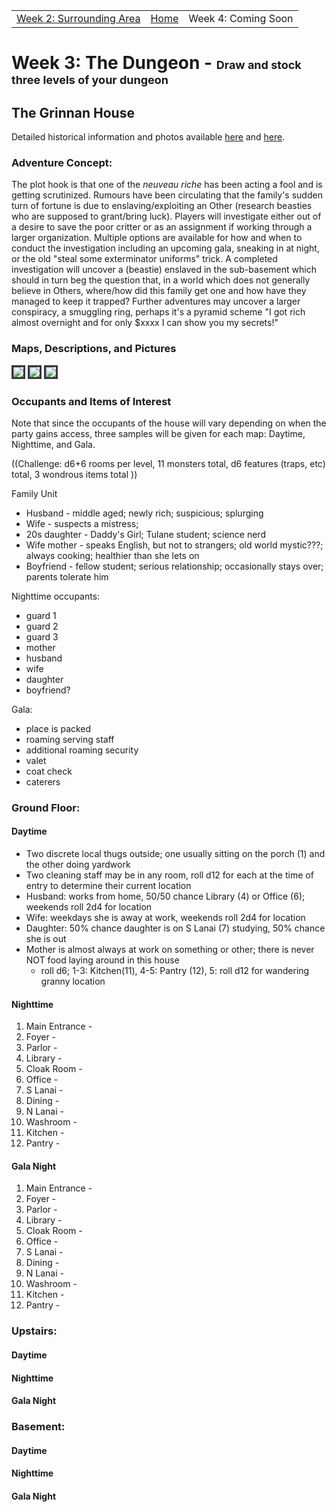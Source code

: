 <script src="{{site.assets}}/javascript/script.js"></script>

<div id="navbar" align="center">
  <table> 
    <tr>
      <td><a href="{{site.url}}/pages/week2.html">Week 2: Surrounding Area</a></td>
      <td><a href="{{site.url}}/index.html">Home</a></td> 
      <td>Week 4: Coming Soon</td>
    </tr>
  </table>
</div>

# Week 3: The Dungeon - <span style="font-size: large;">Draw and stock three levels of your dungeon</span>

## The Grinnan House 
Detailed historical information and photos available [here](http://www.historic-structures.com/la/new_orleans/grinnan_house.php) and [here](https://www.loc.gov/resource/hhh.la0065.sheet).

### Adventure Concept:
The plot hook is that one of the _neuveau riche_ has been acting a fool and is getting scrutinized.  Rumours have been 
circulating that the family's sudden turn of fortune is due to enslaving/exploiting an Other (research beasties who are 
supposed to grant/bring luck).  Players will investigate either out of a desire to save the poor critter or as an 
assignment if working through a larger organization.  Multiple options are available for how and when to conduct the 
investigation including an upcoming gala, sneaking in at night, or the old "steal some exterminator uniforms" trick.
A completed investigation will uncover a (beastie) enslaved in the sub-basement which should in turn beg the question
that, in a world which does not generally believe in Others, where/how did this family get one and how have they 
managed to keep it trapped?  Further adventures may uncover a larger conspiracy, a smuggling ring, perhaps it's a 
pyramid scheme "I got rich almost overnight and for only $xxxx I can show you my secrets!"


### Maps, Descriptions, and Pictures

<img src="{{site.assets}}/images/grinnan.jpg" style="border: 3px solid #373737;"/>

<img src="{{site.assets}}/images/grinnan-first.jpg" style="border: 3px solid #373737;"/>

<img src="{{site.assets}}/images/grinnan-second.jpg" style="border: 3px solid #373737;"/>

### Occupants and Items of Interest

Note that since the occupants of the house will vary depending on when the party gains access, three samples will be 
given for each map: Daytime, Nighttime, and Gala.

((Challenge: d6+6 rooms per level, 11 monsters total, d6 features (traps, etc) total, 3 wondrous items total ))

Family Unit
 - Husband - middle aged; newly rich; suspicious; splurging
 - Wife - suspects a mistress; 
 - 20s daughter - Daddy's Girl; Tulane student; science nerd
 - Wife mother - speaks English, but not to strangers; old world mystic???; always cooking; healthier than she lets on
 - Boyfriend - fellow student; serious relationship; occasionally stays over; parents tolerate him

Nighttime occupants:
 - guard 1
 - guard 2
 - guard 3
 - mother
 - husband
 - wife
 - daughter
 - boyfriend?
  
Gala:
 - place is packed
 - roaming serving staff
 - additional roaming security
 - valet
 - coat check
 - caterers
 
### Ground Floor:
#### Daytime
 - Two discrete local thugs outside; one usually sitting on the porch (1) and the other doing yardwork
 - Two cleaning staff may be in any room, roll d12 for each at the time of entry to determine their current location
 - Husband: works from home, 50/50 chance Library (4) or Office (6); weekends roll 2d4 for location
 - Wife: weekdays she is away at work, weekends roll 2d4 for location
 - Daughter: 50% chance daughter is on S Lanai (7) studying, 50% chance she is out
 - Mother is almost always at work on something or other; there is never NOT food laying around in this house
   - roll d6; 1-3: Kitchen(11), 4-5: Pantry (12), 5: roll d12 for wandering granny location

#### Nighttime
 1. Main Entrance - 
 2. Foyer - 
 3. Parlor - 
 4. Library -
 5. Cloak Room - 
 6. Office - 
 7. S Lanai - 
 8. Dining - 
 9. N Lanai - 
10. Washroom - 
11. Kitchen -  
12. Pantry -  

#### Gala Night
 1. Main Entrance - 
 2. Foyer - 
 3. Parlor - 
 4. Library -
 5. Cloak Room - 
 6. Office - 
 7. S Lanai - 
 8. Dining - 
 9. N Lanai - 
10. Washroom - 
11. Kitchen -  
12. Pantry -   

### Upstairs:
#### Daytime

#### Nighttime

#### Gala Night

### Basement:
#### Daytime

#### Nighttime

#### Gala Night


